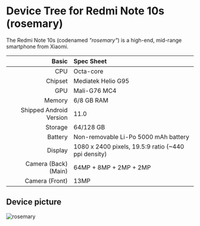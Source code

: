 Device Tree for Redmi Note 10s (rosemary)
==========================================

The Redmi Note 10s (codenamed _"rosemary"_) is a high-end, mid-range smartphone from Xiaomi.


| Basic                   | Spec Sheet                                                                                                                     |
| -----------------------:|:------------------------------------------------------------------------------------------------------------------------------ |
| CPU                     | Octa-core                                                                                                                      |
| Chipset                 | Mediatek Helio G95                                                                                                            |
| GPU                     | Mali-G76 MC4                                                                                                                   |
| Memory                  | 6/8 GB RAM                                                                                                                     |
| Shipped Android Version | 11.0                                                                                                                           |
| Storage                 | 64/128 GB                                                                                                              |
| Battery                 | Non-removable Li-Po 5000 mAh battery                                                                                           |
| Display                 | 1080 x 2400 pixels, 19.5:9 ratio (~440 ppi density)                                                                            |
| Camera (Back)(Main)     | 64MP + 8MP + 2MP + 2MP                                                                                |
| Camera (Front)          | 13MP                                                                                                     |

## Device picture
![rosemary](https://gadgets.ndtv.com/redmi-note-10s-price-in-india-102059#gallery)
